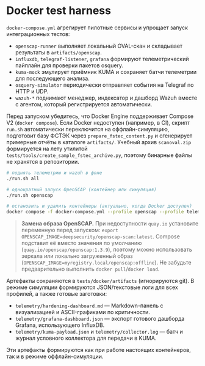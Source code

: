 # Docker test harness

`docker-compose.yml` агрегирует пилотные сервисы и упрощает запуск интеграционных тестов:

- `openscap-runner` выполняет локальный OVAL-скан и складывает результаты в `artifacts/openscap`.
- `influxdb`, `telegraf-listener`, `grafana` формируют телеметрический пайплайн для проверки пакетов osquery.
- `kuma-mock` эмулирует приёмник KUMA и сохраняет батчи телеметрии для последующего анализа.
- `osquery-simulator` периодически отправляет события на Telegraf по HTTP и UDP.
- `wazuh-*` поднимают менеджер, индексатор и дашборд Wazuh вместе с агентом, который регистрируется автоматически.

Перед запуском убедитесь, что Docker Engine поддерживает Compose V2 (`docker compose`). Если Docker недоступен (например, в CI),
скрипт `run.sh` автоматически переключится на оффлайн-симуляцию, подготовит базу ФСТЭК через `prepare_fstec_content.py` и сгенерирует примерные отчёты в каталоге `artifacts/`. Учебный архив `scanoval.zip` формируется на лету утилитой `tests/tools/create_sample_fstec_archive.py`, поэтому бинарные файлы не хранятся в репозитории.

```bash
# поднять телеметрию и wazuh в фоне
./run.sh all

# однократный запуск OpenSCAP (контейнер или симуляция)
./run.sh openscap

# остановить и удалить контейнеры (актуально, когда Docker доступен)
docker compose -f docker-compose.yml --profile openscap --profile telemetry --profile wazuh down
```

> **Замена образа OpenSCAP.** При недоступности `quay.io` установите переменную перед запуском: `export OPENSCAP_IMAGE=deepsecurity/openscap-scan:latest`. Compose подставит её вместо значения по умолчанию (`quay.io/openscap/openscap:1.3.9`), поэтому можно использовать зеркала или локально загруженный образ (`OPENSCAP_IMAGE=myregistry.local/openscap:offline`). Не забудьте предварительно выполнить `docker pull`/`docker load`.

Артефакты сохраняются в `tests/docker/artifacts` (игнорируются git). В режиме симуляции формируются JSON/текстовые логи для всех профилей, а также готовые заготовки:

- `telemetry/hardening-dashboard.md` — Markdown-панель с визуализацией и ASCII-графиками по критичности.
- `telemetry/grafana-dashboard.json` — экспорт готового дашборда Grafana, использующего InfluxDB.
- `telemetry/kuma-payload.json` и `telemetry/collector.log` — батч и журнал условного коллектора для передачи в KUMA.

Эти артефакты формируются как при работе настоящих контейнеров, так и в режиме оффлайн-симуляции.
